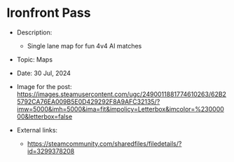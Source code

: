 # Ironfront Pass

- Description:
    - Single lane map for fun 4v4 AI matches

- Topic: Maps

- Date: 30 Jul, 2024

- Image for the post: https://images.steamusercontent.com/ugc/2490011881774610263/62B25792CA76EA009B5E0D429292F8A9AFC32135/?imw=5000&imh=5000&ima=fit&impolicy=Letterbox&imcolor=%23000000&letterbox=false

- External links: 
    - https://steamcommunity.com/sharedfiles/filedetails/?id=3299378208
